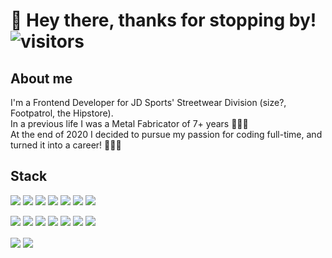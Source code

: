 # 👋 Hey there, thanks for stopping by! ![visitors](https://visitor-badge.glitch.me/badge?page_id=dalefitzgerald.dalefitzgerald&left_color=#0C1014&right_color=#21b791)

## About me 
I'm a Frontend Developer for JD Sports' Streetwear Division (size?, Footpatrol, the Hipstore).<br>
In a previous life I was a Metal Fabricator of 7+ years 👨🏽‍🏭 <br>
At the end of 2020 I decided to pursue my passion for coding full-time, and turned it into a career! 👨🏽‍💻 <br>

## Stack
![](https://img.shields.io/badge/-HTML-informational?style=for-the-badge&logo=html5&logoColor=white&color=F06529)
![](https://img.shields.io/badge/-Sass-informational?style=for-the-badge&logo=sass&logoColor=white&color=CD6799)
![](https://img.shields.io/badge/-JavaScript-informational?style=for-the-badge&logo=javascript&logoColor=323330&color=F0DB4F)
![](https://img.shields.io/badge/-JQuery-informational?style=for-the-badge&logo=jquery&logoColor=131B28&color=0868AC)
![](https://img.shields.io/badge/-React_JS-informational?style=for-the-badge&logo=react&logoColor=white&color=61DBFB)
![](https://img.shields.io/badge/-Vue_JS-informational?style=for-the-badge&logo=vuedotjs&logoColor=41B883&color=35495E)
![](https://img.shields.io/badge/-Styled_Components-informational?style=for-the-badge&logo=styledcomponents&logoColor=white&color=FF6C75)

![](https://img.shields.io/badge/-Tailwind_CSS-informational?style=for-the-badge&logo=tailwindcss&logoColor=white&color=38bdf8)
![](https://img.shields.io/badge/-Node_JS-informational?style=for-the-badge&logo=nodedotjs&logoColor=303030&color=3C873A)
![](https://img.shields.io/badge/-Express-informational?style=for-the-badge&logo=express&logoColor=black&color=white)
![](https://img.shields.io/badge/-React_Router-informational?style=for-the-badge&logo=reactrouter&logoColor=white&color=B3001C)
![](https://img.shields.io/badge/-Python-informational?style=for-the-badge&logo=python&logoColor=FFE873&color=4B8BBE)
![](https://img.shields.io/badge/-git-informational?style=for-the-badge&logo=git&logoColor=F1502F&color=white)
![](https://img.shields.io/badge/-VS_code-informational?style=for-the-badge&logo=visualstudiocode&logoColor=38bdf8&color=595b5c)







<img align="center" src="https://github-readme-stats.vercel.app/api?username=dalefitzgerald&theme=gotham&show_icons=true&hide_border=true&&count_private=true&include_all_commits=true" /> 

<img align="center" src="https://github-readme-stats.vercel.app/api/top-langs/?username=dalefitzgerald&theme=gotham&exclude_repo=learnstorybook.com,odoo,hull-starter&hide_border=true&hide=Shell&layout=compact" />

<!-- <img align="center" src="https://github-readme-stats.vercel.app/api/wakatime?username=@9a28d6b8-5177-4c61-9a00-f97fbb6fd024&theme=gotham&hide_border=true" /> -->
